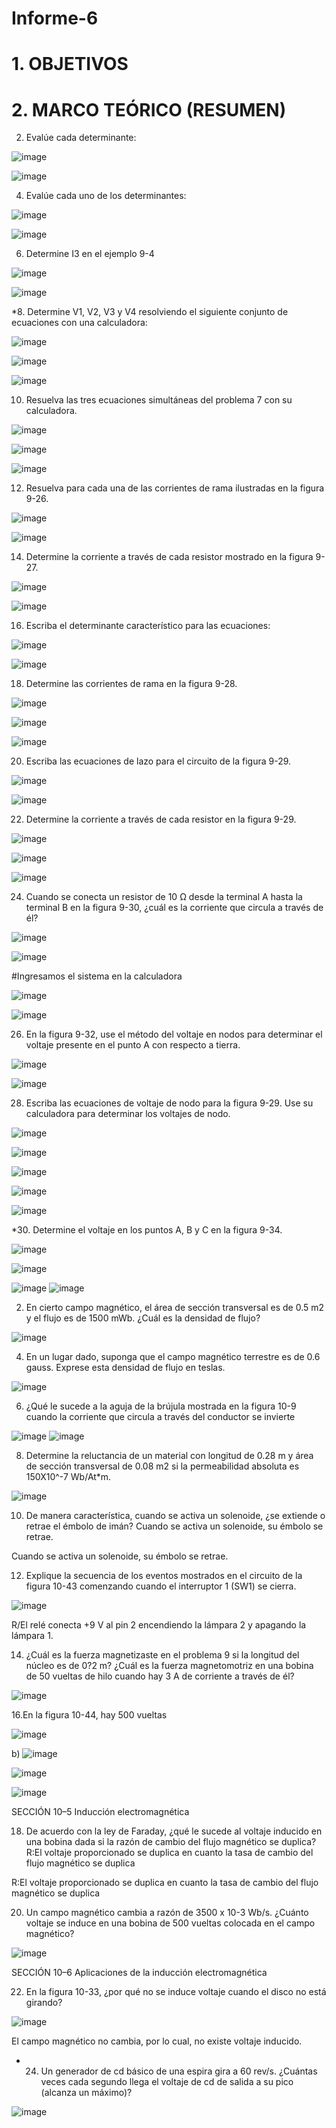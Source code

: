 # Informe-6

# 1. OBJETIVOS

# 2. MARCO TEÓRICO (RESUMEN)

2. Evalúe cada determinante:

![image](https://user-images.githubusercontent.com/105374427/177908090-1abe1af4-bb8b-45d4-9b34-2b1e16ca2d87.png)

![image](https://user-images.githubusercontent.com/105374427/177908111-e396cccb-5264-4a39-b254-c1c7b46b4e4e.png)
	
	
4. Evalúe cada uno de los determinantes:
 
![image](https://user-images.githubusercontent.com/105374427/177908069-8c0ccbef-c19c-482f-857f-632828178698.png)

![image](https://user-images.githubusercontent.com/105374427/177908079-267dd2fc-31c6-47ff-a587-15fd02e5628a.png)


6. Determine I3 en el ejemplo 9-4

![image](https://user-images.githubusercontent.com/105374427/177908057-42866c6a-7219-4e2a-82ad-882181222950.png)

![image](https://user-images.githubusercontent.com/105374427/177908061-2cab76a1-8077-4441-b672-b41caefecb9c.png)




*8. Determine V1, V2, V3 y V4 resolviendo el siguiente conjunto de ecuaciones con una calculadora:

![image](https://user-images.githubusercontent.com/105374427/177908017-59667901-a3e6-4ca9-a1a2-66e0abac370d.png)

![image](https://user-images.githubusercontent.com/105374427/177908031-a177b4fb-a417-4fdd-b707-fbf4d4914abd.png)

![image](https://user-images.githubusercontent.com/105374427/177908048-b7b408a8-9b42-4000-b006-74fcadb60596.png)




10. Resuelva las tres ecuaciones simultáneas del problema 7 con su calculadora.
 
 ![image](https://user-images.githubusercontent.com/105374427/177907992-4aa1b619-0986-4cdb-8677-c2ed60982ece.png)

![image](https://user-images.githubusercontent.com/105374427/177907999-0bd92fed-cea0-467f-96b4-a31e1d7d074d.png)

![image](https://user-images.githubusercontent.com/105374427/177908011-199be376-1166-417a-8af2-05605437f3ae.png)


12. Resuelva para cada una de las corrientes de rama ilustradas en la figura 9-26.
 
![image](https://user-images.githubusercontent.com/105374427/177907967-631d10ba-5f67-4407-9cf4-6319dc2667f3.png)

![image](https://user-images.githubusercontent.com/105374427/177907978-2a5aa03a-9569-4209-915f-3b4335d6f553.png)



14. Determine la corriente a través de cada resistor mostrado en la figura 9-27.
 
![image](https://user-images.githubusercontent.com/105374427/177907939-d40311db-08dd-4f6b-bf40-a9ca7db355ac.png)

![image](https://user-images.githubusercontent.com/105374427/177907961-09896d72-4c74-4f8b-a4ed-26ca75da2001.png)




16. Escriba el determinante característico para las ecuaciones:

![image](https://user-images.githubusercontent.com/105374427/177907904-0b3d2632-d2c8-4d2c-b856-8456498ded8d.png)

![image](https://user-images.githubusercontent.com/105374427/177907921-7447a072-ec33-4635-b823-73f5d6536c58.png)


18. Determine las corrientes de rama en la figura 9-28.
 
![image](https://user-images.githubusercontent.com/105374427/177907838-783ddd31-ec5d-48cb-8149-947a8da7d888.png)

![image](https://user-images.githubusercontent.com/105374427/177907857-fbee2806-b002-4aba-a329-272e6572f039.png)

![image](https://user-images.githubusercontent.com/105374427/177907874-db2e9053-f07b-4c64-ad4b-ea4dcc8fae38.png)



20. Escriba las ecuaciones de lazo para el circuito de la figura 9-29.
 
![image](https://user-images.githubusercontent.com/105374427/177907815-4774cb0f-baca-410f-ac54-48916d39bdac.png)

![image](https://user-images.githubusercontent.com/105374427/177907829-50e07b75-0b9d-4d53-a480-7ff87b120d90.png)




22. Determine la corriente a través de cada resistor en la figura 9-29.
 
![image](https://user-images.githubusercontent.com/105374427/177907766-3820db2b-e8ce-4b06-a057-3c1c4bcf78b1.png)

![image](https://user-images.githubusercontent.com/105374427/177907789-759ddfa8-3ec0-4f62-82a1-4fc8a2ac8a3f.png)

![image](https://user-images.githubusercontent.com/105374427/177907807-4270cd65-c21d-4147-9dfd-094400ac9d02.png)


24. Cuando se conecta un resistor de 10 Ω desde la terminal A hasta la terminal B en la figura 9-30, ¿cuál es la corriente que circula a través de él?
 
![image](https://user-images.githubusercontent.com/105374427/177907670-dacaad9c-5eec-46a4-ae82-680e7c25264c.png)

![image](https://user-images.githubusercontent.com/105374427/177907692-a5b575f5-d0ab-442d-84dc-1f7b3bf145e8.png)

#Ingresamos el sistema en la calculadora

![image](https://user-images.githubusercontent.com/105374427/177907704-4c138b9e-3e5a-4b5e-b693-18d3ed8eff5a.png)

![image](https://user-images.githubusercontent.com/105374427/177907751-abebdfcc-1803-4907-a869-e3aae97200da.png)


26. En la figura 9-32, use el método del voltaje en nodos para determinar el voltaje presente en el punto A con respecto a tierra.
 
![image](https://user-images.githubusercontent.com/105374427/177907633-1ca665f0-a0b7-4e8a-918b-dae7e33931e8.png)

![image](https://user-images.githubusercontent.com/105374427/177907652-917a490d-7249-4dad-8bf3-570b775f59bc.png)



28. Escriba las ecuaciones de voltaje de nodo para la figura 9-29. Use su calculadora para determinar los voltajes de nodo.
 
 ![image](https://user-images.githubusercontent.com/105374427/177907506-250f5751-64bd-4b31-9f4e-c15e6e40e451.png)

![image](https://user-images.githubusercontent.com/105374427/177907557-4f760505-1eb5-4582-965e-860a8c7c2704.png)

![image](https://user-images.githubusercontent.com/105374427/177907586-0ef8d3c8-de4f-451f-b7fa-7a2b90534093.png)

![image](https://user-images.githubusercontent.com/105374427/177907605-39606bd4-a58e-4953-a4a9-51eefddb9d96.png)

![image](https://user-images.githubusercontent.com/105374427/177907608-83dced5f-4983-49ca-afb7-e57917cff571.png)




*30. Determine el voltaje en los puntos A, B y C en la figura 9-34.

![image](https://user-images.githubusercontent.com/105374427/177907472-093db63b-0caf-40de-aecd-4e6e37884e6d.png)

![image](https://user-images.githubusercontent.com/105374427/177907486-5e8c120b-9415-4381-8ece-32f9fee2e28e.png)


![image](https://user-images.githubusercontent.com/105374427/177907442-af4b3f04-6285-4719-a5d9-9f88c2ad8b73.png)
![image](https://user-images.githubusercontent.com/105374427/177907461-0f1f00e7-6190-4254-8bb5-bfdda8dd8155.png)







2. En cierto campo magnético, el área de sección transversal es de 0.5 m2 y el flujo es de 1500 mWb. ¿Cuál es la densidad de flujo?

![image](https://user-images.githubusercontent.com/105374427/177907424-c9085456-1fda-4108-aa45-fef87e7530c0.png)



4. En un lugar dado, suponga que el campo magnético terrestre es de 0.6 gauss. Exprese esta densidad de flujo en teslas.



![image](https://user-images.githubusercontent.com/105374427/177907402-a26eb408-50aa-4646-9c5f-b8cfd27bbac5.png)


6. ¿Qué le sucede a la aguja de la brújula mostrada en la figura 10-9 cuando la corriente que circula a través del conductor se invierte
 
![image](https://user-images.githubusercontent.com/105374427/177907382-c1911853-7f10-428e-8756-2bffa977eb1c.png)
![image](https://user-images.githubusercontent.com/105374427/177907388-e84201eb-cf2e-4ded-9fb2-d305740280c6.png)



8. Determine la reluctancia de un material con longitud de 0.28 m y área de sección transversal de 0.08 m2 si la permeabilidad absoluta es 150X10^-7 Wb/At*m.

![image](https://user-images.githubusercontent.com/105374427/177907370-ea777106-4bc9-489a-9ba8-2a5e2cf292ce.png)



10. De manera característica, cuando se activa un solenoide, ¿se extiende o retrae el émbolo de imán?
Cuando se activa un solenoide, su émbolo se retrae.

Cuando se activa un solenoide, su émbolo se retrae.

12. Explique la secuencia de los eventos mostrados en el circuito de la figura 10-43 comenzando cuando el interruptor 1 (SW1) se cierra.
 
![image](https://user-images.githubusercontent.com/105374427/177907324-c90a96ff-a411-40d3-b765-5fc376d3a2ac.png)

R/El relé conecta +9 V al pin 2 encendiendo la lámpara 2 y apagando la lámpara 1.

14. ¿Cuál es la fuerza magnetizaste en el problema 9 si la longitud del núcleo es de 0?2 m? ¿Cuál es la fuerza magnetomotriz en una bobina de 50 vueltas de hilo cuando hay 3 A de corriente a través de él?

![image](https://user-images.githubusercontent.com/105374427/177907310-47afbcf2-cb47-41fe-968e-92af14d27413.png)




16.En la figura 10-44, hay 500 vueltas
 
![image](https://user-images.githubusercontent.com/105374427/177907173-861554f8-51d0-4faf-b3bc-c5f093f9aa24.png)

b)
![image](https://user-images.githubusercontent.com/105374427/177907222-334760c7-a813-47c8-bd53-a1a52bcef055.png)


![image](https://user-images.githubusercontent.com/105374427/177907167-464596f3-aebe-43ac-8c4b-658db5e80ba3.png)



![image](https://user-images.githubusercontent.com/105374427/177907267-96cd884d-d38e-4aac-929f-9932c20a705c.png)

SECCIÓN 10–5 Inducción electromagnética 


18. De acuerdo con la ley de Faraday, ¿qué le sucede al voltaje inducido en una bobina dada si la razón de cambio del flujo magnético se duplica?
R:El voltaje proporcionado se duplica en cuanto la tasa de cambio del flujo magnético se duplica

R:El voltaje proporcionado se duplica en cuanto la tasa de cambio del flujo magnético se duplica


20. Un campo magnético cambia a razón de 3500 x 10-3 Wb/s. ¿Cuánto voltaje se induce en una bobina de 500 vueltas colocada en el campo magnético?

![image](https://user-images.githubusercontent.com/105374427/177907089-150cf30b-5d5b-4475-abf6-f41981abe7a2.png)


SECCIÓN 10–6 Aplicaciones de la inducción electromagnética 


22. En la figura 10-33, ¿por qué no se induce voltaje cuando el disco no está girando? 

 
![image](https://user-images.githubusercontent.com/105374427/177907047-57f59428-1c66-4138-9e4b-c4a9eadc39f4.png)

El campo magnético no cambia, por lo cual, no existe voltaje inducido.


* 24. Un generador de cd básico de una espira gira a 60 rev/s. ¿Cuántas veces cada segundo llega el voltaje de cd de salida a su pico (alcanza un máximo)? 

![image](https://user-images.githubusercontent.com/105374427/177907029-53005eeb-368b-481c-9918-642d1b5c5e17.png)



